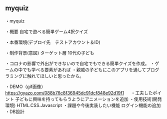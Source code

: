 ## myquiz

・myquiz


・概要
自宅で遊べる簡単ゲーム4択クイズ

・本番環境(デプロイ先　テストアカウント＆ID)

・制作背景(意図)
ターゲット層
10代の子ども

・コロナの影響で外出ができないので自宅でもできる簡単クイズを作成。
・ゲームの中でも学べる要素があれば
・親戚の子どもにこのアプリを通してプログラミングに触れてほしいと思ったから。

・DEMO（gif画像）
https://gyazo.com/088b76c8f36945dc91dcf848e92d19f1
　
・工夫したポイント
子どもに興味を持ってもらうようにアニメーションを追加
・使用技術(開発環境)
HTML.CSS.Javascript
・課題や今後実装したい機能
ログイン機能の追加
・DB設計
